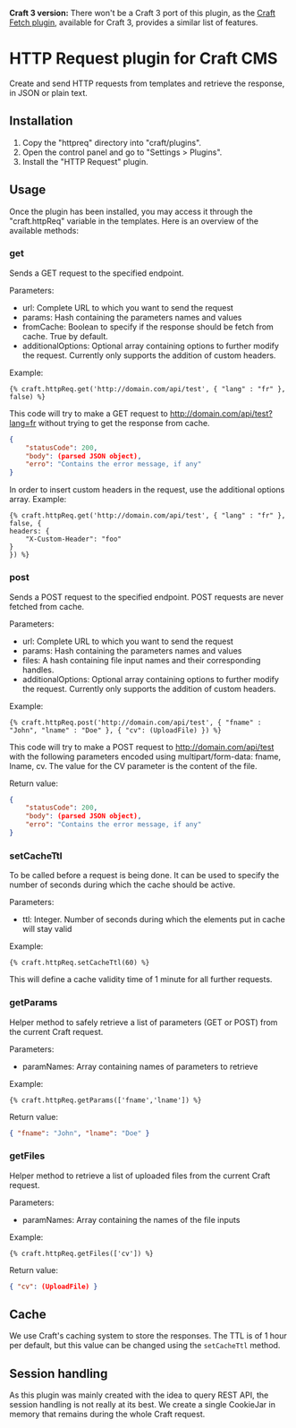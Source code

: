 **Craft 3 version:** There won't be a Craft 3 port of this plugin, as the [Craft Fetch plugin](https://github.com/lukeyouell/craft-fetch), available for Craft 3, provides a similar list of features.

# HTTP Request plugin for Craft CMS

Create and send HTTP requests from templates and retrieve the response, in JSON or plain text.

## Installation

1. Copy the "httpreq" directory into "craft/plugins".
2. Open the control panel and go to "Settings > Plugins".
3. Install the "HTTP Request" plugin.

## Usage

Once the plugin has been installed, you may access it through the "craft.httpReq" variable in the templates.
Here is an overview of the available methods:

### get

Sends a GET request to the specified endpoint.

Parameters:

- url: Complete URL to which you want to send the request
- params: Hash containing the parameters names and values
- fromCache: Boolean to specify if the response should be fetch from cache. True by default.
- additionalOptions: Optional array containing options to further modify the request. Currently only supports the addition of custom headers.

Example:

```twig
{% craft.httpReq.get('http://domain.com/api/test', { "lang" : "fr" }, false) %}
```

This code will try to make a GET request to http://domain.com/api/test?lang=fr without trying to get the response from cache.

```json
{
	"statusCode": 200,
	"body": (parsed JSON object),
	"erro": "Contains the error message, if any"
}
```

In order to insert custom headers in the request, use the additional options array. Example:

```twig
{% craft.httpReq.get('http://domain.com/api/test', { "lang" : "fr" }, false, {
headers: {
    "X-Custom-Header": "foo"
}
}) %}
```

### post

Sends a POST request to the specified endpoint.
POST requests are never fetched from cache.

Parameters:

- url: Complete URL to which you want to send the request
- params: Hash containing the parameters names and values
- files: A hash containing file input names and their corresponding handles.
- additionalOptions: Optional array containing options to further modify the request. Currently only supports the addition of custom headers.

Example:

```twig
{% craft.httpReq.post('http://domain.com/api/test', { "fname" : "John", "lname" : "Doe" }, { "cv": (UploadFile) }) %}
```

This code will try to make a POST request to http://domain.com/api/test with the following parameters encoded using multipart/form-data: fname, lname, cv. The value for the CV parameter is the content of the file.

Return value:

```json
{
	"statusCode": 200,
	"body": (parsed JSON object),
	"erro": "Contains the error message, if any"
}
```

### setCacheTtl

To be called before a request is being done. It can be used to specify the number of seconds during which the cache should be active.

Parameters:

- ttl: Integer. Number of seconds during which the elements put in cache will stay valid

Example:

```twig
{% craft.httpReq.setCacheTtl(60) %}
```

This will define a cache validity time of 1 minute for all further requests.

### getParams

Helper method to safely retrieve a list of parameters (GET or POST) from the current Craft request.

Parameters:

- paramNames: Array containing names of parameters to retrieve

Example:

```twig
{% craft.httpReq.getParams(['fname','lname']) %}
```

Return value:

```json
{ "fname": "John", "lname": "Doe" }
```

### getFiles

Helper method to retrieve a list of uploaded files from the current Craft request.

Parameters:

- paramNames: Array containing the names of the file inputs

Example:

```twig
{% craft.httpReq.getFiles(['cv']) %}
```

Return value:

```json
{ "cv": (UploadFile) }
```

## Cache

We use Craft's caching system to store the responses. The TTL is of 1 hour per default, but this value can be changed using the `setCacheTtl` method.

## Session handling

As this plugin was mainly created with the idea to query REST API, the session handling is not really at its best.
We create a single CookieJar in memory that remains during the whole Craft request.

